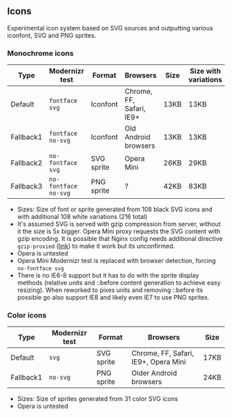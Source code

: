 ## Icons

Experimental icon system based on SVG sources and outputting various iconfont, SVG and PNG sprites.

### Monochrome icons

| Type      | Modernizr test           | Format     | Browsers                      | Size | Size with variations |  
|-----------|--------------------------|------------|-------------------------------|------|----------------------|
| Default   | ```fontface svg```       | Iconfont   | Chrome, FF, Safari, IE9+      | 13KB | 13KB                 |
| Fallback1 | ```fontface no-svg```    | Iconfont   | Old Android browsers          | 13KB | 13KB                 |
| Fallback2 | ```no-fontface svg```    | SVG sprite | Opera Mini                    | 26KB | 29KB                 |
| Fallback3 | ```no-fontface no-svg``` | PNG sprite | ?                             | 42KB | 83KB                 |

* Sizes: Size of font or sprite generated from 108 black SVG icons and with additional 108 white variations (216 total)
* It's assumed SVG is served with gzip compression from server, without it the size is 5x bigger. Opera Mini proxy requests the SVG content with gzip encoding. It is possible that Nginx config needs additional directive ```gzip-proxied``` ([link](https://github.com/h5bp/server-configs-nginx/blob/master/nginx.conf#L84)) to make it work but its unconfirmed.
* Opera is untested
* Opera Mini Modernizr test is replaced with browser detection, forcing ```no-fontface svg```
* There is no IE6-8 support but it has to do with the sprite display methods (relative units and ::before content generation to achieve easy resizing). When reworked to pixes units and removing ::before its possible go also support IE8 and likely even IE7 to use PNG sprites. 

### Color icons
 
| Type      | Modernizr test           | Format     | Browsers                              | Size  |
|-----------|--------------------------|------------|---------------------------------------|-------|
| Default   | ```svg```                | SVG sprite | Chrome, FF, Safari, IE9+, Opera Mini  | 17KB  |  
| Fallback1 | ```no-svg```             | PNG sprite | Older Android browsers                | 24KB  |


* Sizes: Size of sprites generated from 31 color SVG icons
* Opera is untested
